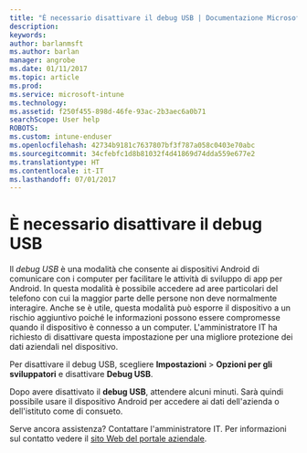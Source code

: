 ```yaml
---
title: "È necessario disattivare il debug USB | Documentazione Microsoft"
description: 
keywords: 
author: barlanmsft
ms.author: barlan
manager: angrobe
ms.date: 01/11/2017
ms.topic: article
ms.prod: 
ms.service: microsoft-intune
ms.technology: 
ms.assetid: f250f455-898d-46fe-93ac-2b3aec6a0b71
searchScope: User help
ROBOTS: 
ms.custom: intune-enduser
ms.openlocfilehash: 42734b9181c7637807bf3f787a058c0403e70abc
ms.sourcegitcommit: 34cfebfc1d8b81032f4d41869d74dda559e677e2
ms.translationtype: HT
ms.contentlocale: it-IT
ms.lasthandoff: 07/01/2017
---
```

# <a name="you-need-to-turn-off-usb-debugging"></a>È necessario disattivare il debug USB

Il _debug USB_ è una modalità che consente ai dispositivi Android di comunicare con i computer per facilitare le attività di sviluppo di app per Android. In questa modalità è possibile accedere ad aree particolari del telefono con cui la maggior parte delle persone non deve normalmente interagire. Anche se è utile, questa modalità può esporre il dispositivo a un rischio aggiuntivo poiché le informazioni possono essere compromesse quando il dispositivo è connesso a un computer. L'amministratore IT ha richiesto di disattivare questa impostazione per una migliore protezione dei dati aziendali nel dispositivo.

Per disattivare il debug USB, scegliere **Impostazioni** > **Opzioni per gli sviluppatori** e disattivare **Debug USB**.

Dopo avere disattivato il **debug USB**, attendere alcuni minuti. Sarà quindi possibile usare il dispositivo Android per accedere ai dati dell'azienda o dell'istituto come di consueto.

Serve ancora assistenza? Contattare l'amministratore IT. Per informazioni sul contatto vedere il [sito Web del portale aziendale](http://portal.manage.microsoft.com).
